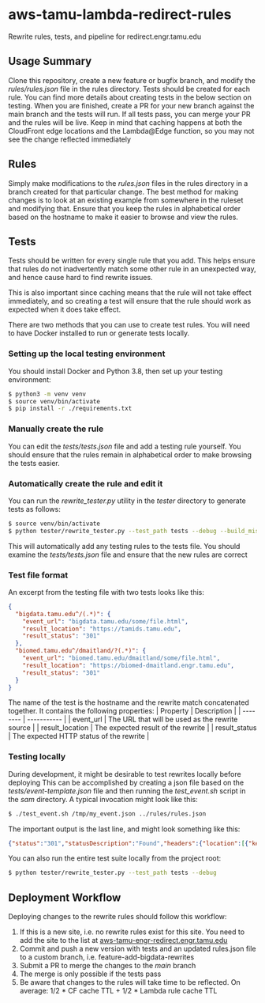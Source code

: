 # aws-tamu-lambda-redirect-rules
Rewrite rules, tests, and pipeline for redirect.engr.tamu.edu

## Usage Summary
Clone this repository, create a new feature or bugfix branch, and modify the 
*rules/rules.json* file in the rules directory. Tests should be created for each 
rule. You can find more details about creating tests in the below section on
testing. When you are finished, create a PR for your new branch against the main 
branch and the tests will run. If all tests pass, you can merge your PR and the
rules will be live. Keep in mind that caching happens at both the CloudFront
edge locations and the Lambda@Edge function, so you may not see the change
reflected immediately

## Rules
Simply make modifications to the *rules.json* files in the rules directory in a 
branch created for that particular change. The best method for making changes is
to look at an existing example from somewhere in the ruleset and modifying that.
Ensure that you keep the rules in alphabetical order based on the hostname to
make it easier to browse and view the rules.

## Tests
Tests should be written for every single rule that you add. This helps ensure
that rules do not inadvertently match some other rule in an unexpected way, and
hence cause hard to find rewrite issues. 

This is also important since caching means that the rule will not take effect
immediately, and so creating a test will ensure that the rule should work as 
expected when it does take effect.

There are two methods that you can use to create test rules. You will need to
have Docker installed to run or generate tests locally.

### Setting up the local testing environment
You should install Docker and Python 3.8, then set up your testing environment:

```bash
$ python3 -m venv venv
$ source venv/bin/activate
$ pip install -r ./requirements.txt
```

### Manually create the rule
You can edit the *tests/tests.json* file and add a testing rule yourself. You
should ensure that the rules remain in alphabetical order to make browsing the
tests easier.

### Automatically create the rule and edit it
You can run the *rewrite_tester.py* utility in the *tester* directory to generate 
tests as follows: 

```bash
$ source venv/bin/activate
$ python tester/rewrite_tester.py --test_path tests --debug --build_missing_tests
```

This will automatically add any testing rules to the tests file. You should
examine the *tests/tests.json* file and ensure that the new rules are correct

### Test file format
An excerpt from the testing file with two tests looks like this:

```json
{
  "bigdata.tamu.edu^/(.*)": {
    "event_url": "bigdata.tamu.edu/some/file.html",
    "result_location": "https://tamids.tamu.edu",
    "result_status": "301"
  },
  "biomed.tamu.edu^/dmaitland/?(.*)": {
    "event_url": "biomed.tamu.edu/dmaitland/some/file.html",
    "result_location": "https://biomed-dmaitland.engr.tamu.edu",
    "result_status": "301"
  }
}
```
The name of the test is the hostname and the rewrite match concatenated together.
It contains the following properties:
| Property | Description |
| -------- | ----------- |
| event_url | The URL that will be used as the rewrite source |
| result_location | The expected result of the rewrite |
| result_status | The expected HTTP status of the rewrite |

### Testing locally

During development, it might be desirable to test rewrites locally before 
deploying This can be accomplished by creating a json file based on the 
*tests/event-template.json* file and then running the *test_event.sh* script 
in the *sam* directory. A typical invocation might look like this:

```bash
$ ./test_event.sh /tmp/my_event.json ../rules/rules.json
```

The important output is the last line, and might look something like this:

```json
{"status":"301","statusDescription":"Found","headers":{"location":[{"key":"Location","value":"https://tamids.tamu.edu"}]}}
```

You can also run the entire test suite locally from the project root:

```bash
$ python tester/rewrite_tester.py --test_path tests --debug
```

## Deployment Workflow

Deploying changes to the rewrite rules should follow this workflow:
1. If this is a new site, i.e. no rewrite rules exist for this site. You need to
   add the site to the list at [aws-tamu-engr-redirect.engr.tamu.edu](https://github.com/Texas-A-M-College-of-Engineering/aws-tamu-engr-redirect.engr.tamu.edu.git)
2. Commit and push a new version with tests and an updated rules.json file to a 
   custom branch, i.e. feature-add-bigdata-rewrites
3. Submit a PR to merge the changes to the *main* branch
4. The merge is only possible if the tests pass
5. Be aware that changes to the rules will take time to be reflected. On 
   average: 1/2 * CF cache TTL + 1/2 * Lambda rule cache TTL

